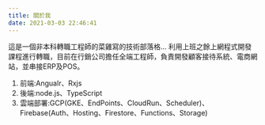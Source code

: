 ```yaml
---
title: 關於我
date: 2021-03-03 22:46:41
---
```

這是一個非本科轉職工程師的菜雞寫的技術部落格...
利用上班之餘上網程式開發課程進行轉職，目前在行銷公司擔任全端工程師，負責開發顧客接待系統、電商網站，並串接ERP及POS。
1. 前端:Angualr、Rxjs
2. 後端:node.js、TypeScript
3. 雲端部署:GCP(GKE、EndPoints、CloudRun、Scheduler)、Firebase(Auth、Hosting、Firestore、Functions、Storage)